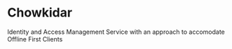 # Chowkidar
Identity and Access Management Service with an approach to accomodate Offline First Clients